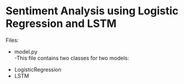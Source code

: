 # Sentiment Analysis using Logistic Regression and LSTM

Files:
*	model.py
  <br> -This file contains two classes for two models: 
  -  LogisticRegression
  -  LSTM


